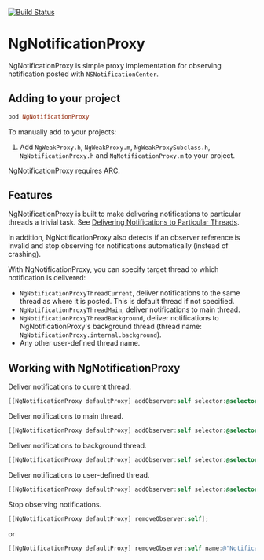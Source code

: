 [![Build Status](https://travis-ci.org/meiwin/NgNotificationProxy.svg)](https://travis-ci.org/meiwin/NgNotificationProxy)

# NgNotificationProxy

NgNotificationProxy is simple proxy implementation for observing notification posted with `NSNotificationCenter`.

## Adding to your project

```ruby
pod NgNotificationProxy
```

To manually add to your projects:

1. Add `NgWeakProxy.h`, `NgWeakProxy.m`, `NgWeakProxySubclass.h`, `NgNotificationProxy.h` and `NgNotificationProxy.m` to your project.

NgNotificationProxy requires ARC.

## Features

NgNotificationProxy is built to make delivering notifications to particular threads a trivial task.
See [Delivering Notifications to Particular Threads](https://developer.apple.com/library/ios/documentation/Cocoa/Conceptual/Notifications/Articles/Threading.html#//apple_ref/doc/uid/20001289-CEGJFDFG).

In addition, NgNotificationProxy also detects if an observer reference is invalid and stop observing for notifications automatically (instead of crashing).

With NgNotificationProxy, you can specify target thread to which notification is delivered:
- `NgNotificationProxyThreadCurrent`, deliver notifications to the same thread as where it is posted. This is default thread if not specified.
- `NgNotificationProxyThreadMain`, deliver notifications to main thread.
- `NgNotificationProxyThreadBackground`, deliver notifications to NgNotificationProxy's background thread (thread name: `NgNotificationProxy.internal.background`).
- Any other user-defined thread name.

## Working with NgNotificationProxy

Deliver notifications to current thread.

```objective-c
[[NgNotificationProxy defaultProxy] addObserver:self selector:@selector(onNotification:) name:@"NotificationName" object:nil];
```

Deliver notifications to main thread.

```objective-c
[[NgNotificationProxy defaultProxy] addObserver:self selector:@selector(onNotification:) name:@"NotificationName" object:nil thread:NgNotificationProxyThreadMain];
```

Deliver notifications to background thread.

```objective-c
[[NgNotificationProxy defaultProxy] addObserver:self selector:@selector(onNotification:) name:@"NotificationName" object:nil thread:NgNotificationProxyThreadBackground];
```

Deliver notifications to user-defined thread.

```objective-c
[[NgNotificationProxy defaultProxy] addObserver:self selector:@selector(onNotification:) name:@"NotificationName" object:nil threadName:@"com.x.SpecialThread"];
```

Stop observing notifications.

```objective-c
[[NgNotificationProxy defaultProxy] removeObserver:self];
```

or

```objective-c
[[NgNotificationProxy defaultProxy] removeObserver:self name:@"NotificationName" object:nil];
```
